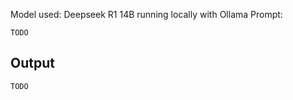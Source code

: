 Model used: Deepseek R1 14B running locally with Ollama
Prompt:
```
TODO
```
## Output

```
TODO
```